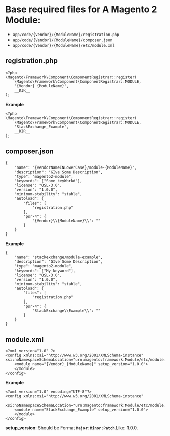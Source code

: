 # Base required files for A  Magento 2 Module:

- `app/code/{Vendor}/{ModuleName}/registration.php`
- `app/code/{Vendor}/{ModuleName}/composer.json`
- `app/code/{Vendor}/{ModuleName}/etc/module.xml`


## registration.php

```
<?php
\Magento\Framework\Component\ComponentRegistrar::register(
    \Magento\Framework\Component\ComponentRegistrar::MODULE,
    '{Vendor}_{ModuleName}',
    __DIR__
);
```

**Example**
```
<?php
\Magento\Framework\Component\ComponentRegistrar::register(
    \Magento\Framework\Component\ComponentRegistrar::MODULE,
    'StackExchange_Example',
    __DIR__
);
```

## composer.json
```
{
    "name": "{vendorNameINLowerCase}/module-{ModuleName}",
    "description": "GIve Some Description",
    "type": "magento2-module",
    "keywords": ["Some keyWorkd"],
    "license": "OSL-3.0",
    "version": "1.0.0",
    "minimum-stability": "stable",
    "autoload": {
        "files": [
            "registration.php"
        ],
        "psr-4": {
            "{Vendor}\\{ModuleName}\\": ""
        }
    }
}
```

**Example**


```
{
    "name": "stackexchange/module-example",
    "description": "GIve Some Description",
    "type": "magento2-module",
    "keywords": ["My keyword"],
    "license": "OSL-3.0",
    "version": "1.0.0",
    "minimum-stability": "stable",
    "autoload": {
        "files": [
            "registration.php"
        ],
        "psr-4": {
            "StackExchange\\Example\\": ""
        }
    }
}
```

## module.xml

```
<?xml version="1.0" ?>
<config xmlns:xsi="http://www.w3.org/2001/XMLSchema-instance" xsi:noNamespaceSchemaLocation="urn:magento:framework:Module/etc/module.xsd">
    <module name="{Vendor}_{ModuleName}" setup_version="1.0.0">
    </module>
</config>
```
**Example**

```
<?xml version="1.0" encoding="UTF-8"?>
<config xmlns:xsi="http://www.w3.org/2001/XMLSchema-instance" 
        xsi:noNamespaceSchemaLocation="urn:magento:framework:Module/etc/module.xsd">
    <module name="StackExchange_Example" setup_version="1.0.0">
    </module>
</config>

```

**setup_version**: Should be Format **`Major:Minor:Patch`**.Like: 1.0.0.


